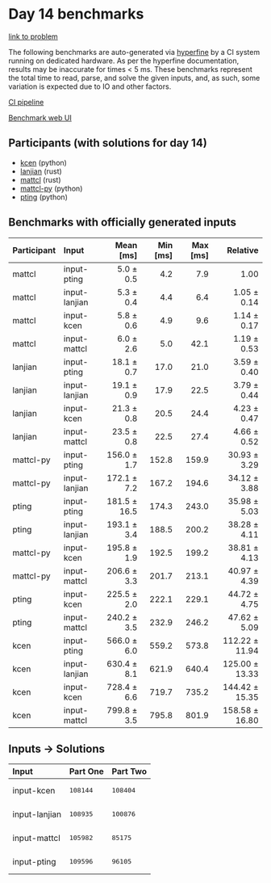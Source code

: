 # Day 14 benchmarks

[link to problem](https://adventofcode.com/2023/day/14)

The following benchmarks are auto-generated via
[hyperfine](https://github.com/sharkdp/hyperfine) by a CI system running on
dedicated hardware. As per the hyperfine documentation, results may be
inaccurate for times < 5 ms. These benchmarks represent the total time to read,
parse, and solve the given inputs, and, as such, some variation is expected due
to IO and other factors.

[CI pipeline](http://ci.papercode.net:8080/teams/main/pipelines/aoc2023)

[Benchmark web UI](https://aoc.ancalagon.black)


## Participants (with solutions for day 14)

- [kcen](https://github.com/kcen/aoc2023) (python)
- [lanjian](https://github.com/lanjian/aoc-2023) (rust)
- [mattcl](https://github.com/mattcl/aoc2023) (rust)
- [mattcl-py](https://github.com/mattcl/aoc2023-py) (python)
- [pting](https://github.com/pting/aoc2023) (python)


## Benchmarks with officially generated inputs

| Participant | Input | Mean [ms] | Min [ms] | Max [ms] | Relative |
|:---|:---|---:|---:|---:|---:|
| mattcl | input-pting | 5.0 ± 0.5 | 4.2 | 7.9 | 1.00 |
| mattcl | input-lanjian | 5.3 ± 0.4 | 4.4 | 6.4 | 1.05 ± 0.14 |
| mattcl | input-kcen | 5.8 ± 0.6 | 4.9 | 9.6 | 1.14 ± 0.17 |
| mattcl | input-mattcl | 6.0 ± 2.6 | 5.0 | 42.1 | 1.19 ± 0.53 |
| lanjian | input-pting | 18.1 ± 0.7 | 17.0 | 21.0 | 3.59 ± 0.40 |
| lanjian | input-lanjian | 19.1 ± 0.9 | 17.9 | 22.5 | 3.79 ± 0.44 |
| lanjian | input-kcen | 21.3 ± 0.8 | 20.5 | 24.4 | 4.23 ± 0.47 |
| lanjian | input-mattcl | 23.5 ± 0.8 | 22.5 | 27.4 | 4.66 ± 0.52 |
| mattcl-py | input-pting | 156.0 ± 1.7 | 152.8 | 159.9 | 30.93 ± 3.29 |
| mattcl-py | input-lanjian | 172.1 ± 7.2 | 167.2 | 194.6 | 34.12 ± 3.88 |
| pting | input-pting | 181.5 ± 16.5 | 174.3 | 243.0 | 35.98 ± 5.03 |
| pting | input-lanjian | 193.1 ± 3.4 | 188.5 | 200.2 | 38.28 ± 4.11 |
| mattcl-py | input-kcen | 195.8 ± 1.9 | 192.5 | 199.2 | 38.81 ± 4.13 |
| mattcl-py | input-mattcl | 206.6 ± 3.3 | 201.7 | 213.1 | 40.97 ± 4.39 |
| pting | input-kcen | 225.5 ± 2.0 | 222.1 | 229.1 | 44.72 ± 4.75 |
| pting | input-mattcl | 240.2 ± 3.5 | 232.9 | 246.2 | 47.62 ± 5.09 |
| kcen | input-pting | 566.0 ± 6.0 | 559.2 | 573.8 | 112.22 ± 11.94 |
| kcen | input-lanjian | 630.4 ± 8.1 | 621.9 | 640.4 | 125.00 ± 13.33 |
| kcen | input-kcen | 728.4 ± 6.6 | 719.7 | 735.2 | 144.42 ± 15.35 |
| kcen | input-mattcl | 799.8 ± 3.5 | 795.8 | 801.9 | 158.58 ± 16.80 |


## Inputs -> Solutions

| Input | Part One | Part Two |
|:---|:---|:---|
|input-kcen|<pre>108144</pre>|<pre>108404</pre>|
|input-lanjian|<pre>108935</pre>|<pre>100876</pre>|
|input-mattcl|<pre>105982</pre>|<pre>85175</pre>|
|input-pting|<pre>109596</pre>|<pre>96105</pre>|